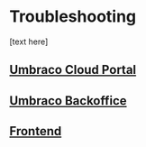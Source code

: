 # Troubleshooting

[text here]

## [Umbraco Cloud Portal]()

## [Umbraco Backoffice]()

## [Frontend]()

